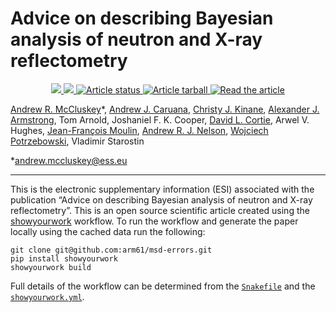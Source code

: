# Advice on describing Bayesian analysis of neutron and X-ray reflectometry

<p align="center">
<a href="https://doi.org/10.5281/zenodo.xxxxxxx">
<img src="https://zenodo.org/badge/DOI/10.5281/zenodo.xxxxxxx.svg"/>
</a>
<a href="https://arxiv.org/abs/xxxx.xxxxx">
<img src="https://img.shields.io/badge/arXiv-xxxx.xxxxx-orange.svg"/>
</a>
<a href="https://github.com/arm61/reporting_sampling/actions/workflows/build.yml">
<img src="https://github.com/arm61/reporting_sampling/actions/workflows/build.yml/badge.svg?branch=main" alt="Article status"/>
</a>
<a href="https://github.com/arm61/reporting_sampling/raw/main-pdf/arxiv.tar.gz">
<img src="https://img.shields.io/badge/article-tarball-blue.svg?style=flat" alt="Article tarball"/>
</a>
<a href="https://github.com/arm61/reporting_sampling/raw/main-pdf/ms.pdf">
<img src="https://img.shields.io/badge/article-pdf-blue.svg?style=flat" alt="Read the article"/>
</a>
</p>

[Andrew R. McCluskey](https://orcid.org/0000-0003-3381-5911)&ast;, [Andrew J. Caruana](https://orcid.org/0000-0003-0715-5876), [Christy J. Kinane](https://orcid.org/0000-0002-1185-0719), [Alexander J. Armstrong](https://orcid.org/0000-0002-6601-8591), Tom Arnold, Joshaniel F. K. Cooper, [David L. Cortie](https://orcid.org/0000-0003-2383-1619), Arwel V. Hughes, [Jean-François Moulin](https://orcid.org/0000-0003-2508-2607), [Andrew R. J. Nelson](https://orcid.org/0000-0002-4548-3558), [Wojciech Potrzebowski](https://orcid.org/0000-0002-7789-6779), Vladimir Starostin

&ast;[andrew.mccluskey@ess.eu](mailto:andrew.mccluskey@ess.eu)

---

This is the electronic supplementary information (ESI) associated with the publication “Advice on describing Bayesian analysis of neutron and X-ray reflectometry”. 
This is an open source scientific article created using the [showyourwork](https://show-your.work) workflow.
To run the workflow and generate the paper locally using the cached data run the following: 
```
git clone git@github.com:arm61/msd-errors.git
pip install showyourwork
showyourwork build 
```
Full details of the workflow can be determined from the [`Snakefile`](https://github.com/arm61/reporting_sampling/blob/main/Snakefile) and the [`showyourwork.yml`](https://github.com/arm61/reporting_sampling/blob/main/showyourwork.yml).
